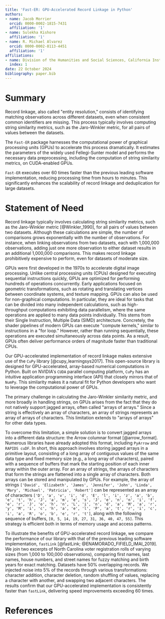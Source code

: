 ```yaml
---
title: 'Fast-ER: GPU-Accelerated Record Linkage in Python'
authors:
- name: Jacob Morrier
  orcid: 0000-0002-1815-7431
  affiliation: '1'
- name: Sulekha Kishore
  affiliation: '1'
- name: R. Michael Alvarez
  orcid: 0000-0002-8113-4451
  affiliation: '1'
affiliations:
- name: Division of the Humanities and Social Sciences, California Institute of Technology, USA
  index: 1
date: 22 October 2024
bibliography: paper.bib
---
```


<!---Adding references--->

# Summary

Record linkage, also called "entity resolution," consists of identifying matching observations across different datasets, even when consistent common identifiers are missing. This process typically involves computing string similarity metrics, such as the Jaro-Winkler metric, for all pairs of values between the datasets. 

The `Fast-ER` package harnesses the computational power of graphical processing units (GPUs) to accelerate this process dramatically. It estimates the parameters of the widely used Fellegi-Sunter model and performs the necessary data preprocessing, including the computation of string similarity metrics, on CUDA-enabled GPUs. 

`Fast-ER` executes over 60 times faster than the previous leading software implementation, reducing processing time from hours to minutes. This significantly enhances the scalability of record linkage and deduplication for large datasets.

# Statement of Need

Record linkage typically involves calculating string similarity metrics, such as the Jaro-Winkler metric [@Winkler_1990], for all pairs of values between two datasets. Although these calculations are simple, the number of comparisons grows exponentially with the number of observations. For instance, when linking observations from two datasets, each with 1,000,000 observations, adding just one more observation to either dataset results in an additional 1,000,000 comparisons. This makes record linkage prohibitively expensive to perform, even for datasets of moderate size.

GPUs were first developed in the 1970s to accelerate digital image processing. Unlike central processing units (CPUs) designed for executing sequential instructions quickly, GPUs are optimized for performing hundreds of operations concurrently. Early applications focused on geometric transformations, such as rotating and translating vertices between coordinate systems, and texture mapping. GPUs can also be used for non-graphical computations. In particular, they are ideal for tasks that can be divided into many independent calculations, such as high-throughput computations exhibiting data parallelism, where the same operations are applied to many data points individually. This stems from their Single Instruction, Multiple Data (SIMD) architecture. Concretely, the shader pipelines of modern GPUs can execute "compute kernels," similar to instructions in a "for loop." However, rather than running sequentially, these operations are executed simultaneously across data points. As a result, GPUs often deliver performance orders of magnitude faster than traditional CPUs.

Our GPU-accelerated implementation of record linkage makes extensive use of the `CuPy` library [@cupy_learningsys2017]. This open-source library is designed for GPU-accelerated, array-based numerical computations in Python. Built on NVIDIA's `CUDA` parallel computing platform, `CuPy` has an intuitive application programming interface (API) that closely mirrors that of `NumPy`. This similarity makes it a natural fit for Python developers who want to leverage the computational power of GPUs.

The primary challenge in calculating the Jaro-Winkler similarity metric, and more broadly in handling strings, on GPUs arises from the fact that they do not natively support jagged arrays, often called "arrays of arrays." Since a string is effectively an array of characters, an array of strings represents an array of arrays of characters. This limitation extends to "arrays of arrays" for other data types.

To overcome this limitation, a simple solution is to convert jagged arrays into a different data structure: the Arrow columnar format [@arrow_format]. Numerous libraries have already adopted this format, including `PyArrow` and `RAPIDS cuDF`. In short, this approach involves storing jagged arrays in a primitive layout, consisting of a long array of contiguous values of the same data type and fixed memory size (e.g., a long array of characters), paired with a sequence of buffers that mark the starting position of each inner array within the outer array. For an array of strings, the arrays of characters that form the strings are flattened into a single array of characters. Both arrays can be stored and manipulated by GPUs. For example, the array of strings `['David', 'Elizabeth', 'James', 'Jennifer', 'John', 'Linda', 'Mary', 'Michael', 'Patricia', 'Robert']` can be represented as an array of characters `['D', 'a', 'v', 'i', 'd', 'E', 'l', 'i', 'z', 'a', 'b', 'e', 't', 'h', 'J', 'a', 'm', 'e', 's', 'J', 'e', 'n', 'n', 'i', 'f', 'e', 'r', 'J', 'o', 'h', 'n', 'L', 'i', 'n', 'd', 'a', 'M', 'a', 'r', 'y', 'M', 'i', 'c', 'h', 'a', 'e', 'l', 'P', 'a', 't', 'r', 'i', 'c', 'i', 'a', 'R', 'o', 'b', 'e', 'r', 't']`, along with the following sequence of buffers, `[0, 5, 14, 19, 27, 31, 36, 40, 47, 55]`. This strategy is efficient both in terms of memory usage and access patterns.

<!---Add figures--->

To illustrate the benefits of GPU-accelerated record linkage, we compare the performance of our library with that of the previous leading software implementation, `fastLink` [@fastLink; @ENAMORADO_FIFIELD_IMAI_2019]. We join two excerpts of North Carolina voter registration rolls of varying sizes (from 1,000 to 100,000 observations), comparing first names, last names, house numbers, and street names for fuzzy matching and birth years for exact matching. Datasets have 50% overlapping records. We injected noise into 5% of the records through various transformations: character addition, character deletion, random shuffling of values, replacing a character with another, and swapping two adjacent characters. The results confirm that our GPU-accelerated implementation is consistently faster than `fastLink`, delivering speed improvements exceeding 60 times.

# References
